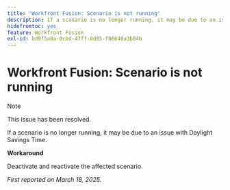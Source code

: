 ```yaml
---
title: 'Workfront Fusion: Scenario is not running'
description: If a scenario is no longer running, it may be due to an issue with Daylight Savings Time. A workaround is available.
hidefromtoc: yes
feature: Workfront Fusion
exl-id: bd9f5a8a-0cbd-47ff-8d95-f06640a3b84b
---
```

# Workfront Fusion: Scenario is not running

>[!NOTE]
>
>This issue has been resolved.

If a scenario is no longer running, it may be due to an issue with Daylight Savings Time.

**Workaround**

Deactivate and reactivate the affected scenario. 

_First reported on March 18, 2025._
